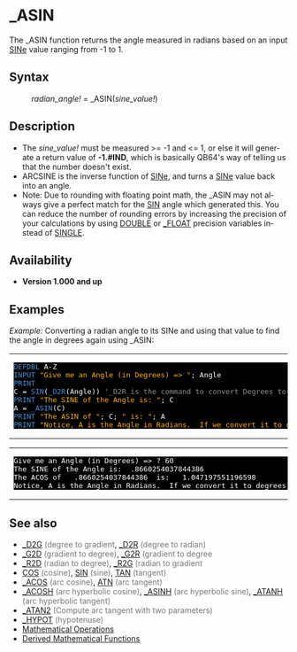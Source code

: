 <style>pre.codeide, pre.outputfixed, .outputcrt0 { background-color: #000 !important; color: #FFF !important; }</style><!DOCTYPE html>
<html class="client-nojs" dir="ltr" lang="en">
<head>
<title>_ASIN - QB64 Phoenix Edition Wiki</title>
</head>
<body class="mediawiki ltr sitedir-ltr mw-hide-empty-elt ns-0 ns-subject page-ASIN rootpage-ASIN skin-vector action-view skin-vector-legacy vector-feature-language-in-header-enabled vector-feature-language-in-main-page-header-disabled vector-feature-language-alert-in-sidebar-disabled vector-feature-sticky-header-disabled vector-feature-sticky-header-edit-disabled vector-feature-table-of-contents-disabled vector-feature-visual-enhancement-next-disabled">
<div class="mw-body" id="content" role="main">
<a id="top"></a>
<h1 class="firstHeading mw-first-heading" id="firstHeading">_ASIN</h1>
<div class="vector-body" id="bodyContent">
<div class="mw-body-content mw-content-ltr" dir="ltr" id="mw-content-text" lang="en"><div class="mw-parser-output"><p>The <a class="mw-selflink selflink">_ASIN</a> function returns the angle measured in radians based on an input <a href="SIN" title="SIN">SINe</a> value ranging from -1 to 1.
</p>
<h2><span class="mw-headline" id="Syntax">Syntax</span></h2>
<dl><dd><i>radian_angle!</i> = <a class="mw-selflink selflink">_ASIN</a>(<i>sine_value!</i>)</dd></dl>
<p>
</p>
<h2><span class="mw-headline" id="Description">Description</span></h2>
<ul><li>The <i>sine_value!</i> must be measured &gt;= -1 and &lt;= 1, or else it will generate a return value of <b>-1.#IND</b>, which is basically QB64's way of telling us that the number doesn't exist.</li>
<li>ARCSINE is the inverse function of <a href="SIN" title="SIN">SINe</a>, and turns a <a href="SIN" title="SIN">SINe</a> value back into an angle.</li>
<li>Note: Due to rounding with floating point math, the <a class="mw-selflink selflink">_ASIN</a> may not always give a perfect match for the <a href="SIN" title="SIN">SIN</a> angle which generated this. You can reduce the number of rounding errors by increasing the precision of your calculations by using <a href="DOUBLE" title="DOUBLE">DOUBLE</a> or <a href="FLOAT" title="FLOAT">_FLOAT</a> precision variables instead of <a href="SINGLE" title="SINGLE">SINGLE</a>.</li></ul>
<p>
</p>
<h2><span class="mw-headline" id="Availability">Availability</span></h2>
<ul><li><b>Version 1.000 and up</b></li></ul>
<p>
</p>
<h2><span class="mw-headline" id="Examples">Examples</span></h2>
<p><i>Example:</i> Converting a radian angle to its SINe and using that value to find the angle in degrees again using _ASIN:
</p>
<table cellpadding="15px" width="100%">
<tbody><tr>
<td><pre class="codeide"><a href="DEFDBL" title="DEFDBL"><span style="color:#4593D8;">DEFDBL</span></a> A-Z
<a href="INPUT" title="INPUT"><span style="color:#4593D8;">INPUT</span></a> <span style="color:#FFB100;">"Give me an Angle (in Degrees) =&gt; "</span>; Angle
<a href="PRINT" title="PRINT"><span style="color:#4593D8;">PRINT</span></a>
C = <a href="SIN" title="SIN"><span style="color:#4593D8;">SIN</span></a>(<a href="D2R" title="D2R"><span style="color:#4593D8;">_D2R</span></a>(Angle)) <span style="color:#919191;">'_D2R is the command to convert Degrees to Radians, which is what SIN expects</span>
<a href="PRINT" title="PRINT"><span style="color:#4593D8;">PRINT</span></a> <span style="color:#FFB100;">"The SINE of the Angle is: "</span>; C
A = <a class="mw-selflink selflink"><span style="color:#4593D8;">_ASIN</span></a>(C)
<a href="PRINT" title="PRINT"><span style="color:#4593D8;">PRINT</span></a> <span style="color:#FFB100;">"The ASIN of "</span>; C; <span style="color:#FFB100;">" is: "</span>; A
<a href="PRINT" title="PRINT"><span style="color:#4593D8;">PRINT</span></a> <span style="color:#FFB100;">"Notice, A is the Angle in Radians.  If we convert it to degrees, the value is "</span>; <a href="R2D" title="R2D"><span style="color:#4593D8;">_R2D</span></a>(A)
</pre>
</td></tr></tbody></table>
<table cellpadding="15px" width="100%">
<tbody><tr>
<td><pre class="outputcrt0">Give me an Angle (in Degrees) =&gt; ? 60
The SINE of the Angle is:  .8660254037844386
The ACOS of   .8660254037844386  is:   1.047197551196598
Notice, A is the Angle in Radians.  If we convert it to degrees, we discover the value is  60
</pre>
</td></tr></tbody></table>
<p>
</p>
<h2><span class="mw-headline" id="See_also">See also</span></h2>
<ul><li><a href="D2G" title="D2G">_D2G</a> <span style="color:#777777;">(degree to gradient</span>, <a href="D2R" title="D2R">_D2R</a> <span style="color:#777777;">(degree to radian)</span></li>
<li><a href="G2D" title="G2D">_G2D</a> <span style="color:#777777;">(gradient to degree)</span>, <a href="G2R" title="G2R">_G2R</a> <span style="color:#777777;">(gradient to degree</span></li>
<li><a href="R2D" title="R2D">_R2D</a> <span style="color:#777777;">(radian to degree)</span>, <a href="R2G" title="R2G">_R2G</a> <span style="color:#777777;">(radian to gradient</span></li>
<li><a href="COS" title="COS">COS</a> <span style="color:#777777;">(cosine)</span>, <a href="SIN" title="SIN">SIN</a> <span style="color:#777777;">(sine)</span>, <a href="TAN" title="TAN">TAN</a> <span style="color:#777777;">(tangent)</span></li>
<li><a href="ACOS" title="ACOS">_ACOS</a> <span style="color:#777777;">(arc cosine)</span>, <a href="ATN" title="ATN">ATN</a> <span style="color:#777777;">(arc tangent)</span></li>
<li><a href="ACOSH" title="ACOSH">_ACOSH</a> <span style="color:#777777;">(arc hyperbolic  cosine)</span>, <a href="ASINH" title="ASINH">_ASINH</a> <span style="color:#777777;">(arc hyperbolic  sine)</span>, <a href="ATANH" title="ATANH">_ATANH</a> <span style="color:#777777;">(arc hyperbolic  tangent)</span></li>
<li><a href="ATAN2" title="ATAN2">_ATAN2</a> <span style="color:#777777;">(Compute arc tangent with two parameters)</span></li>
<li><a href="HYPOT" title="HYPOT">_HYPOT</a> <span style="color:#777777;">(hypotenuse)</span></li>
<li><a href="Mathematical_Operations" title="Mathematical Operations">Mathematical Operations</a></li>
<li><a href="Mathematical_Operations#Derived_Mathematical_Functions" title="Mathematical Operations">Derived Mathematical Functions</a></li></ul>
<p>
</p>
<!-- 
NewPP limit report
Cached time: 20240714192623
Cache expiry: 86400
Reduced expiry: false
Complications: [show‐toc]
CPU time usage: 0.035 seconds
Real time usage: 0.045 seconds
Preprocessor visited node count: 272/1000000
Post‐expand include size: 2734/2097152 bytes
Template argument size: 679/2097152 bytes
Highest expansion depth: 4/100
Expensive parser function count: 0/100
Unstrip recursion depth: 0/20
Unstrip post‐expand size: 244/5000000 bytes
-->
<!--
Transclusion expansion time report (%,ms,calls,template)
100.00%   28.965      1 -total
  8.85%    2.564     22 Template:Text
  7.66%    2.218      1 Template:PageSyntax
  7.52%    2.177     10 Template:Cl
  6.57%    1.903      3 Template:Parameter
  6.31%    1.828      1 Template:CodeEnd
  6.23%    1.805      1 Template:Small
  6.16%    1.784      1 Template:PageNavigation
  6.08%    1.762      1 Template:PageDescription
  6.08%    1.761      1 Template:PageAvailability
-->
<!-- Saved in parser cache with key qb64pnix_mw19894-mwmb_:pcache:idhash:43-0!canonical and timestamp 20240714192623 and revision id 8259.
 -->
</div>
</div>
</div>
</div>
</body>
</html>
